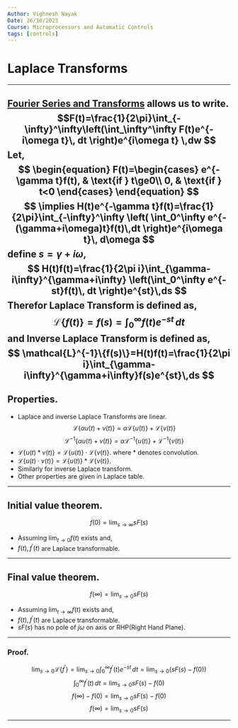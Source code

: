 ```yaml
---
Author: Vighnesh Nayak
Date: 26/10/2023
Course: Microprocessors and Automatic Controls
tags: [controls]
---
```

# Laplace Transforms
---

[Fourier Series and Transforms](Fourier%20Series%20and%20Transforms.md) allows us to write.
$$F(t)=\frac{1}{2\pi}\int_{-\infty}^\infty\left(\int_\infty^\infty F(t)e^{-i\omega t}\, dt  \right)e^{i\omega t} \,dw $$
Let,
$$
\begin{equation}
	F(t)=\begin{cases}
			e^{-\gamma t}f(t), & \text{if } t\ge0\\
			0, & \text{if } t<0
		 \end{cases}
\end{equation}
$$
$$
\implies H(t)e^{-\gamma t}f(t)=\frac{1}{2\pi}\int_{-\infty}^\infty \left( \int_0^\infty e^{-(\gamma+i\omega)t}f(t)\,dt \right)e^{i\omega t}\, d\omega
$$
define $s=\gamma+i\omega$,
$$
H(t)f(t)=\frac{1}{2\pi i}\int_{\gamma-i\infty}^{\gamma+i\infty} \left(\int_0^\infty e^{-st}f(t)\, dt \right)e^{st}\,ds
$$
Therefor **Laplace Transform** is defined as,
$$
\mathcal{L}\{f(t)\}=f(s)=\int_0^\infty f(t)e^{-st}\, dt
$$
and **Inverse Laplace Transform** is defined as,
$$
\mathcal{L}^{-1}\{f(s)\}=H(t)f(t)=\frac{1}{2\pi i}\int_{\gamma-i\infty}^{\gamma+i\infty}f(s)e^{st}\,ds
$$
---
## Properties.
- Laplace and inverse Laplace Transforms are linear.
	$$ \mathcal{L}\{\alpha u(t)+v(t)\}=\alpha\mathcal{L}\{u(t)\}+\mathcal{L}\{v(t) \} $$
	$$ \mathcal{L}^{-1}\{\alpha u(t)+v(t)\}=\alpha\mathcal{L}^{-1}\{u(t)\}+\mathcal{L}^{-1}\{v(t) \} $$
- $\mathcal{L}\{u(t)*v(t)\}=\mathcal{L}\{u(t)\}\cdot\mathcal{L}\{v(t)\}$. where $*$ denotes convolution.
- $\mathcal{L}\{u(t)\cdot v(t)\}=\mathcal{L}\{u(t)\}*\mathcal{L}\{v(t)\}$.
- Similarly for inverse Laplace transform.
- Other properties are given in Laplace table.
---
## Initial value theorem.
$$f(0)= \lim_{s\to\infty}sF(s) $$
- Assuming $\lim_{t\to0}f(t)$ exists and,
- $f(t),f^{'}(t)$ are Laplace transformable. 
---
## Final value theorem.
$$f(\infty)=\lim_{s\to0}sF(s) $$
- Assuming $\lim_{t\to\infty}f(t)$ exists and,
- $f(t),f^{'}(t)$ are Laplace transformable. 
- $sF(s)$ has no pole of $j\omega$ on axis or RHP(Right Hand Plane).
---
### Proof.
$$\lim_{s\to0}\mathcal{L}\{f^{'}\}=\lim_{s\to0}\int_0^\infty f^{'}(t)e^{-st}\, dt=\lim_{s\to0}\left( sF(s)-f(0) \right) $$
$$\int_0^\infty f^{'}(t)\,dt = \lim_{s\to0}sF(s) - f(0) $$
$$f(\infty)-f(0) = \lim_{s\to0}sF(s) - f(0) $$
$$f(\infty)=\lim_{s\to0}sF(s) $$

---

